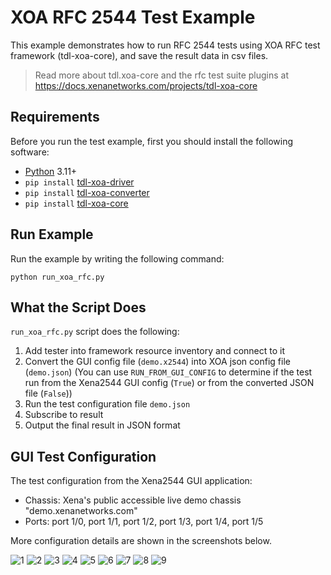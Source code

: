 # XOA RFC 2544 Test Example

This example demonstrates how to run RFC 2544 tests using XOA RFC test framework (tdl-xoa-core), and save the result data in csv files.

> Read more about tdl.xoa-core and the rfc test suite plugins at https://docs.xenanetworks.com/projects/tdl-xoa-core

## Requirements

Before you run the test example, first you should install the following software:
* [Python](https://www.python.org/downloads/) 3.11+
* `pip install` [tdl-xoa-driver](https://pypi.org/project/tdl-xoa-driver/)
* `pip install` [tdl-xoa-converter](https://pypi.org/project/tdl-xoa-converter/)
* `pip install` [tdl-xoa-core](https://pypi.org/project/tdl-xoa-core/)

## Run Example

Run the example by writing the following command:

``python run_xoa_rfc.py``

## What the Script Does

```run_xoa_rfc.py``` script does the following:

1. Add tester into framework resource inventory and connect to it
2. Convert the GUI config file (```demo.x2544```) into XOA json config file (```demo.json```) (You can use `RUN_FROM_GUI_CONFIG` to determine if the test run from the Xena2544 GUI config (`True`) or from the converted JSON file (`False`))
3. Run the test configuration file ```demo.json```
4. Subscribe to result
5. Output the final result in JSON format

## GUI Test Configuration
The test configuration from the Xena2544 GUI application:

* Chassis: Xena's public accessible live demo chassis "demo.xenanetworks.com"
* Ports: port 1/0, port 1/1, port 1/2, port 1/3, port 1/4, port 1/5

More configuration details are shown in the screenshots below.

![1](screenshots/1.png)
![2](screenshots/2.png)
![3](screenshots/3.png)
![4](screenshots/4.png)
![5](screenshots/5.png)
![6](screenshots/6.png)
![7](screenshots/7.png)
![8](screenshots/8.png)
![9](screenshots/9.png)